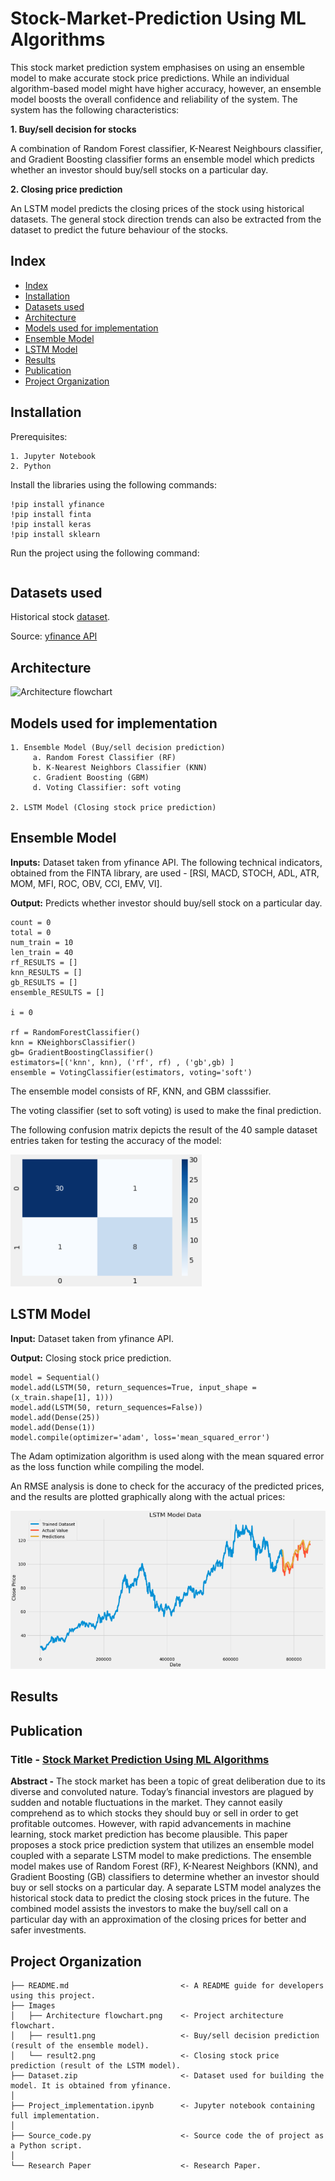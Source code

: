 # Stock-Market-Prediction Using ML Algorithms

This stock market prediction system emphasises on using an ensemble model to make accurate stock price predictions. While an individual algorithm-based model might have higher accuracy, however, an ensemble model boosts the overall confidence and reliability of the system. The system has the following characteristics:

**1. Buy/sell decision for stocks** 
   
   A combination of Random Forest classifier, K-Nearest Neighbours classifier, and Gradient Boosting classifier forms an ensemble model which predicts whether an investor should buy/sell stocks on a particular day.

**2. Closing price prediction**
   
  An LSTM model predicts the closing prices of the stock using historical datasets. The general stock direction trends can also be extracted from the dataset to predict the future behaviour of the stocks.

## Index
* [Index](#Index)
* [Installation](#Installation)
* [Datasets used](#Datasets-used)
* [Architecture](#Architecture)
* [Models used for implementation](#Models-used-for-implementation)
* [Ensemble Model](#Ensemble-model)
* [LSTM Model](#LSTM-model)
* [Results](#Results)
* [Publication](#Publication)
* [Project Organization](#Project-Organization)

## Installation
Prerequisites:
```
1. Jupyter Notebook
2. Python
```
Install the libraries using the following commands:
```
!pip install yfinance
!pip install finta
!pip install keras
!pip install sklearn
```
Run the project using the following command:
```
```
## Datasets used

Historical stock [dataset](https://github.com/SHIVAMSINGHAL5/Stock-Market-Prediction/blob/main/Dataset.zip).

Source: [yfinance API](https://finance.yahoo.com/)

## Architecture
![Architecture flowchart](https://user-images.githubusercontent.com/82075703/118400236-66b1e080-b67e-11eb-9f9a-be4f3a4c3a08.png)

## Models used for implementation
```
1. Ensemble Model (Buy/sell decision prediction)
     a. Random Forest Classifier (RF)
     b. K-Nearest Neighbors Classifier (KNN)
     c. Gradient Boosting (GBM)
     d. Voting Classifier: soft voting
     
2. LSTM Model (Closing stock price prediction)
```
## Ensemble Model
**Inputs:** Dataset taken from yfinance API. The following technical indicators, obtained from the FINTA library, are used - [RSI, MACD, STOCH, ADL, ATR, MOM, MFI, ROC, OBV, CCI, EMV, VI].

**Output:** Predicts whether investor should buy/sell stock on a particular day.
```
count = 0
total = 0
num_train = 10
len_train = 40
rf_RESULTS = []
knn_RESULTS = []
gb_RESULTS = []
ensemble_RESULTS = []

i = 0

rf = RandomForestClassifier()
knn = KNeighborsClassifier()
gb= GradientBoostingClassifier()
estimators=[('knn', knn), ('rf', rf) , ('gb',gb) ]
ensemble = VotingClassifier(estimators, voting='soft')
```
The ensemble model consists of RF, KNN, and GBM classsifier.

The voting classifier (set to soft voting) is used to make the final prediction.

The following confusion matrix depicts the result of the 40 sample dataset entries taken for testing the accuracy of the model:

![Confusion matrix](https://github.com/SHIVAMSINGHAL5/Stock-Market-Prediction/blob/main/Images/Result1.png)

## LSTM Model
**Input:** Dataset taken from yfinance API.

**Output:** Closing stock price prediction.
```
model = Sequential()
model.add(LSTM(50, return_sequences=True, input_shape = (x_train.shape[1], 1)))
model.add(LSTM(50, return_sequences=False))
model.add(Dense(25))
model.add(Dense(1))
model.compile(optimizer='adam', loss='mean_squared_error')
```
The Adam optimization algorithm is used along with the mean squared error as the loss function while compiling the model.

An RMSE analysis is done to check for the accuracy of the predicted prices, and the results are plotted graphically along with the actual prices:

![LSTM Model Data](https://github.com/SHIVAMSINGHAL5/Stock-Market-Prediction/blob/main/Images/Result2.png)
## Results

## Publication

### Title - [Stock Market Prediction Using ML Algorithms](https://github.com/SHIVAMSINGHAL5/Stock-Market-Prediction/blob/main/Research_Paper.pdf)

**Abstract -** The stock market has been a topic of great deliberation due to its diverse and convoluted nature. Today’s financial investors are plagued by sudden and notable fluctuations in the market. They cannot easily comprehend as to which stocks they should buy or sell in order to get profitable outcomes. However, with rapid advancements in machine learning, stock market prediction has become plausible. This paper proposes a stock price prediction system that utilizes an ensemble model coupled with a separate LSTM model to make predictions. The ensemble model makes use of Random Forest (RF), K-Nearest Neighbors (KNN), and Gradient Boosting (GB) classifiers to determine whether an investor should buy or sell stocks on a particular day. A separate LSTM model analyzes the historical stock data to predict the closing stock prices in the future. The combined model assists the investors to make the buy/sell call on a particular day with an approximation of the closing prices for better and safer investments.

## Project Organization
```
├── README.md                         <- A README guide for developers using this project.
├── Images
│   ├── Architecture flowchart.png    <- Project architecture flowchart.
│   ├── result1.png                   <- Buy/sell decision prediction (result of the ensemble model).
│   └── result2.png                   <- Closing stock price prediction (result of the LSTM model).
├── Dataset.zip                       <- Dataset used for building the model. It is obtained from yfinance.
│
├── Project_implementation.ipynb      <- Jupyter notebook containing full implementation.
│
├── Source_code.py                    <- Source code the of project as a Python script.
│
└── Research Paper                    <- Research Paper.
```
